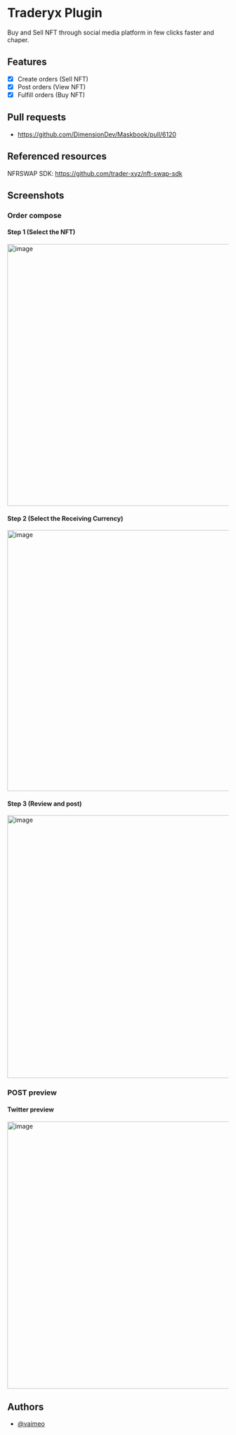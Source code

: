 # Traderyx Plugin

Buy and Sell NFT through social media platform in few clicks faster and chaper.

## Features

- [x] Create orders (Sell NFT)
- [x] Post orders (View NFT)
- [x] Fulfill orders (Buy NFT)

## Pull requests

- <https://github.com/DimensionDev/Maskbook/pull/6120>

## Referenced resources

NFRSWAP SDK: <https://github.com/trader-xyz/nft-swap-sdk>

## Screenshots

### Order compose

#### Step 1 (Select the NFT)

  <img width="596" alt="image" src="https://user-images.githubusercontent.com/3579069/168494971-0c878c77-12e3-42f2-9fd3-6e696003405b.png">

#### Step 2 (Select the Receiving Currency)

  <img width="594" alt="image" src="https://user-images.githubusercontent.com/3579069/168495010-acbda807-c8ea-401c-90d7-702c6b2833ac.png">

#### Step 3 (Review and post)

  <img width="598" alt="image" src="https://user-images.githubusercontent.com/3579069/168495083-36697533-9fdd-43f2-875b-e90d2532d861.png">

### POST preview

#### Twitter preview

  <img width="608" alt="image" src="https://user-images.githubusercontent.com/3579069/164236493-02b8ff12-f311-4392-899a-9563dbc8da4e.png">

## Authors

- [@vaimeo](https://www.github.com/vaimeo)
